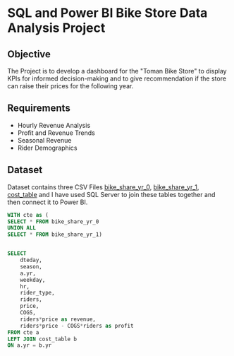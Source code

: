 # SQL and Power BI Bike Store Data Analysis Project 

## Objective
The Project is to develop a dashboard for the "Toman Bike Store" to display KPIs for informed decision-making and to give recommendation if the store can raise their prices for the following year.

## Requirements
- Hourly Revenue Analysis
- Profit and Revenue Trends
- Seasonal Revenue
- Rider Demographics

## Dataset
Dataset contains three CSV Files [bike_share_yr_0](https://github.com/AkarshGM/SQL-and-Power-BI-Bike-shop-Project/blob/main/bike_share_yr_0.csv), [bike_share_yr_1](https://github.com/AkarshGM/SQL-and-Power-BI-Bike-shop-Project/blob/main/bike_share_yr_1.csv), [cost_table](https://github.com/AkarshGM/SQL-and-Power-BI-Bike-shop-Project/blob/main/cost_table.csv) and I have used SQL Server to join these tables together and then connect it to Power BI.
```sql
WITH cte as (
SELECT * FROM bike_share_yr_0
UNION ALL
SELECT * FROM bike_share_yr_1)


SELECT 
	dteday,
	season,
	a.yr,
	weekday,
	hr,
	rider_type,
	riders,
	price,
	COGS,
	riders*price as revenue,
	riders*price - COGS*riders as profit
FROM cte a
LEFT JOIN cost_table b
ON a.yr = b.yr
```
